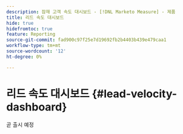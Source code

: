 ```yaml
---
description: 잠재 고객 속도 대시보드 - [!DNL Marketo Measure] - 제품
title: 리드 속도 대시보드
hide: true
hidefromtoc: true
feature: Reporting
source-git-commit: fad900c97f25e7d19692fb2b4403b439e479caa1
workflow-type: tm+mt
source-wordcount: '12'
ht-degree: 0%

---
```


# 리드 속도 대시보드 {#lead-velocity-dashboard}

곧 출시 예정
